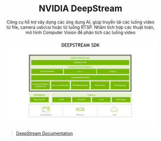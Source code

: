 <h1 align="center">NVIDIA DeepStream </h1>
<p align="center">
    <p align="center">Công cụ hỗ trợ xây dựng các ứng dụng AI, giúp truyền tải các luồng video từ file, camera usb/csi hoặc từ luồng RTSP. Nhằm tích hợp các thuật toán, mô hình Computer Vision để phân tích các luồng video</p>
    <img src="DeepStream_Overview.png">
</p>

> [DeepStream Documentation](https://docs.nvidia.com/metropolis/deepstream/6.0/dev-guide/text/DS_Overview.html#nvidia-deepstream-overview)